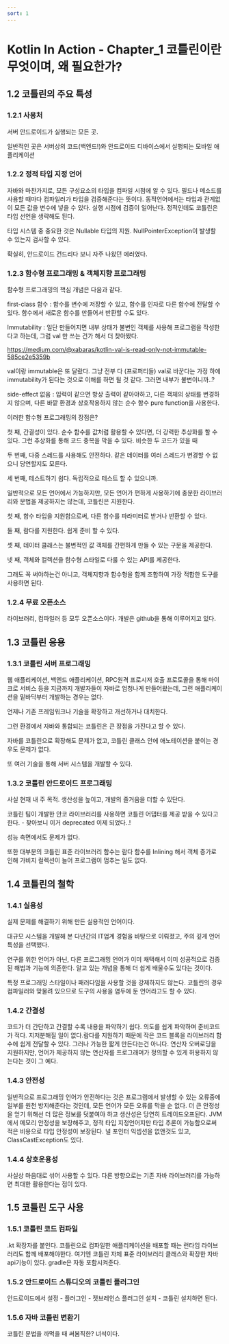```yaml
---
sort: 1
---
```


# Kotlin In Action - Chapter_1 코틀린이란 무엇이며, 왜 필요한가?

## 1.2 코틀린의 주요 특성

### 1.2.1 사용처

서버 안드로이드가 실행되는 모든 곳.

일반적인 곳은 서버상의 코드(백엔드!)와 안드로이드 디바이스에서 실행되는 모바일 애플리케이션

### 1.2.2 정적 타입 지정 언어

자바와 마찬가지로, 모든 구성요소의 타입을 컴파일 시점에 알 수 있다. 필드나 메소드를 사용할 때마다 컴파일러가 타입을 검증해준다는 뜻이다. 동적언어에서는 타입과 관계없이 모든 값을 변수에 넣을 수 있다. 실행 시점에 검증이 일어난다. 정적인데도 코틀린은 타입 선언을 생략해도 된다.

타입 시스템 중 중요한 것은 Nullable 타입의 지원. NullPointerException이 발생할 수 있는지 검사할 수 있다.

확실히, 안드로이드 건드리다 보니 자주 나왔던 에러였다.

### 1.2.3 함수형 프로그래밍 & 객체지향 프로그래밍

함수형 프로그래밍의 핵심 개념은 다음과 같다.

first-class 함수 : 함수를 변수에 저장할 수 있고, 함수를 인자로 다른 함수에 전달할 수 있다. 함수에서 새로운 함수를 만들어서 반환할 수도 있다.

Immutability : 일단 만들어지면 내부 상태가 불변인 객체를 사용해 프로그램을 작성한다고 하는데, 그럼 val 만 쓰는 건가 해서 더 찾아봤다.

https://medium.com/@xabaras/kotlin-val-is-read-only-not-immutable-585ce2e5359b

val이랑 immutable은 또 달랐다. 그냥  전부 다 (프로퍼티들) val로 바꾼다는 가정 하에 immutability가 된다는 것으로 이해를 하면 될 것 같다. 그러면 내부가 불변이니까..?

side-effect 없음 : 입력이 같으면 항상 출력이 같아야하고, 다른 객체의 상태를 변경하지 않으며, 다른 바깥 환경과 상호작용하지 않는 순수 함수 pure function을 사용한다.

이러한 함수형 프로그래밍의 장점은?

첫 째, 간결성이 있다. 순수 함수를 값처럼 활용할 수 있다면, 더 강력한 추상화를 할 수 있다. 그런 추상화를 통해 코드 중복을 막을 수 있다. 비슷한 두 코드가 있을 때

두 번째, 다중 스레드를 사용해도 안전하다. 같은 데이터를 여러 스레드가 변경할 수 없으니 당연할지도 모른다.

세 번째, 테스트하기 쉽다. 독립적으로 테스트 할 수 있으니까.

일반적으로 모든 언어에서 가능하지만, 모든 언어가 편하게 사용하기에 충분한 라이브러리와 문법을 제공하지는 않는데, 코틀린은 지원한다.

첫 째, 함수 타입을 지원함으로써, 다른 함수를 파라미터로 받거나 반환할 수 있다.

둘 째, 람다를 지원한다. 쉽게 준비 할 수 있다.

셋 째, 데이터 클래스는 불변적인 값 객체를 간편하게 만들 수 있는 구문을 제공한다.

넷 째, 객체와 컬렉션을 함수형 스타일로 다룰 수 있는 API를 제공한다.

그래도 꼭 써야하는건 아니고, 객체지향과 함수형을 함께 조합하여 가장 적합한 도구를 사용하면 된다.

### 1.2.4 무료 오픈소스

라이브러리, 컴파일러 등 모두 오픈소스이다. 개발은 github을 통해 이루어지고 있다.

## 1.3 코틀린 응용

### 1.3.1 코틀린 서버 프로그래밍

웹 애플리케이션, 백엔드 애플리케이션, RPC원격 프로시저 호출 프로토콜을 통해 마이크로 서비스 등을 지금까지 개발자들이 자바로 엄청나게 만들어왔는데, 그런 애플리케이션을 밑바닥부터 개발하는 경우는 없다. 

언제나 기존 프레임워크나 기술을 확장하고 개선하거나 대치한다.

 그런 환경에서 자바와 통합되는 코틀린은 큰 장점을 가진다고 할 수 있다. 
 
 자바를 코틀린으로 확장해도 문제가 없고, 코틀린 클래스 안에 애노테이션을 붙이는 경우도 문제가 없다. 
 
 또 여러 기술을 통해 서버 시스템을 개발할 수 있다. 

### 1.3.2 코틀린 안드로이드 프로그래밍

사실 현재 내 주 목적. 생산성을 높이고, 개발의 즐거움을 더할 수 있단다. 

코틀린 팀이 개발한 안코 라이브러리를 사용하면 코틀린 어댑터를 제공 받을 수 있다고 한다. - 찾아보니 이거 deprecated 이제 되었다..!

성능 측면에서도 문제가 없다. 

또한 대부분의 코틀린 표준 라이브러리 함수는 람다 함수를 Inlining 해서 객체 증가로 인해 가비지 컬렉션이 늘어 프로그램이 멈추는 일도 없다.

## 1.4 코틀린의 철학

### 1.4.1 실용성

실제 문제를 해결하기 위해 만든 실용적인 언어이다. 

대규모 시스템을 개발해 본 다년간의 IT업계 경험을 바탕으로 이뤄졌고, 주의 깊게 언어 특성을 선택했다. 

연구를 위한 언어가 아닌, 다른 프로그래밍 언어가 이미 채택해서 이미 성공적으로 검증된 해법과 기능에 의존한다. 알고 있는 개념을 통해 더 쉽게 배울수도 있다는 것이다.

특정 프로그래밍 스타일이나 패러다임을 사용할 것을 강제하지도 않는다. 코틀린의 경우 컴파일러와 맞물려 있으므로 도구의 사용을 염두에 둔 언어라고도 할 수 있다.

### 1.4.2 간결성

코드가 더 간단하고 간결할 수록 내용을 파악하기 쉽다. 의도를 쉽게 파악하며 준비코드가 적다. 지저분해질 일이 없다.람다를 지원하기 때문에 작은 코드 블록을 라이브러리 함수에 쉽게 전달할 수 있다. 그러나 가능한 짧게 만든다는건 아니다. 연산자 오버로딩을 지원하지만, 언어가 제공하지 않는 연산자를 프로그래머가 정의할 수 있게 허용하지 않는다는 것이 그 예다.

### 1.4.3 안전성

일반적으로 프로그래밍 언어가 안전하다는 것은 프로그램에서 발생할 수 있는 오류중에 일부를 원천 방지해준다는 것인데, 모든 언어가 모든 오류를 막을 순 없다. 더 큰 안정성을 얻기 위해선 더 많은 정보를 덧붙여야 하고 생산성은 당연히 트레이드오프된다. JVM에서 메모리 안정성을 보장해주고, 정적 타입 지정언어지만 타입 추론이 가능함으로써 적은 비용으로 타입 안정성이 보장된다. 널 포인터 익셉션을 없앤것도 있고, ClassCastException도 있다. 

### 1.4.4 상호운용성

사실상 마음대로 섞어 사용할 수 있다. 다른 방향으로는 기존 자바 라이브러리를 가능하면 최대한 활용한다는 점이 있다. 

## 1.5 코틀린 도구 사용

### 1.5.1 코틀린 코드 컴파일

.kt 확장자를 붙인다. 코틀린으로 컴파일한 애플리케이션을 배포할 때는 런타임 라이브러리도 함께 배포해야한다. 여기엔 코틀린 자체 표준 라이브러리 클래스와 확장한 자바 api기능이 있다. gradle은 자동 포함시켜준다.

### 1.5.2 안드로이드 스튜디오의 코틀린 플러그인

안드로이드에서 설정 - 플러그인 - 젯브레인스 플러그인 설치 - 코틀린 설치하면 된다.

### 1.5.6 자바 코틀린 변환기

코틀린 문법을 까먹을 때 써봄직한? 녀석이다.

​

​